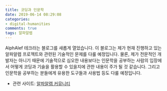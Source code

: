 ```yaml
---
title: 코딩과 인문학
date: 2019-06-14 08:29:08
categories:
- digital-humanities
comments: true
tags: 알파알렙
---
```


AlphAlef 테크라는 블로그를 새롭게 열었습니다. 이 블로그는 제가 현재 진행하고 있는 알파알렙 프로젝트와 관련된 기술적인 문제를 다룰 예정입니다. 물론, 제가 전문적인 개발자는 아니기 때문에 기술적으로 심오한 내용보다는 인문학을 공부하는 사람의 입장에서 어떻게 코딩과 기술을 활용할 수 있을지에 관한 내용이 주가 될 것 같습니다. 그리고 인문학을 공부하는 분들에게 유용한 도구들과 사용법 등도 다룰 예정입니다. 

* 관련 사이트: [알파알렙 커뮤니티](http://alphalef.com)

